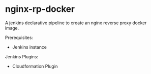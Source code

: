 # nginx-rp-docker
A jenkins declarative pipeline to create an nginx reverse proxy docker image. 

Prerequisites:
- Jenkins instance 

Jenkins Plugins:
- Cloudformation Plugin
